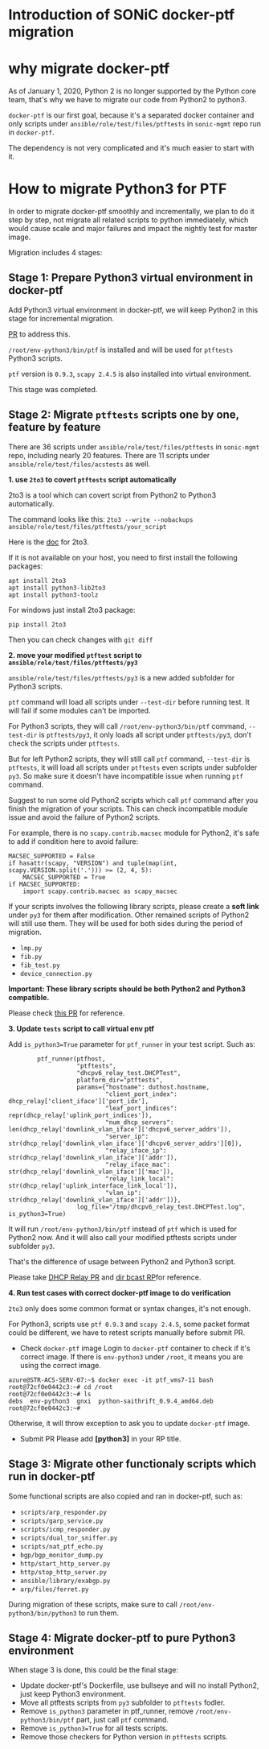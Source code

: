 # Introduction of SONiC docker-ptf migration

# why migrate docker-ptf


As of January 1, 2020, Python 2 is no longer supported by the Python core team, that's why we have to migrate our code from Python2 to python3.

`docker-ptf` is our first goal, because it's a separated docker container and only scripts under `ansible/role/test/files/ptftests` in `sonic-mgmt` repo run in `docker-ptf`.

The dependency is not very complicated and it's much easier to start with it.

# How to migrate Python3 for PTF

In order to migrate docker-ptf smoothly and incrementally, we plan to do it step by step, not migrate all related scripts to python immediately, which would cause scale and major failures and impact the nightly test for master image.

Migration includes 4 stages:

## Stage 1: Prepare Python3 virtual environment in docker-ptf
Add Python3 virtual environment in docker-ptf, we will keep Python2 in this stage for incremental migration.

[PR](https://github.com/sonic-net/sonic-buildimage/pull/10599) to address this.

`/root/env-python3/bin/ptf` is installed and will be used for `ptftests` Python3 scripts.

`ptf` version is `0.9.3`,  `scapy 2.4.5` is also installed into virtual environment.

This stage was completed.


## Stage 2: Migrate `ptftests` scripts one by one, feature by feature

There are 36 scripts under `ansible/role/test/files/ptftests` in `sonic-mgmt` repo, including nearly 20 features.
There are 11 scripts under `ansible/role/test/files/acstests` as well.


**1. use `2to3` to covert `ptftests` script automatically**

2to3 is a tool which can covert script from Python2 to Python3 automatically.

The command looks like this:
`2to3 --write --nobackups ansible/role/test/files/ptftests/your_script`

Here is the [doc](https://docs.python.org/3/library/2to3.html) for 2to3.


If it is not available on your host, you need to first install the following packages:


```
apt install 2to3
apt install python3-lib2to3
apt install python3-toolz
```

For windows just install 2to3 package:

`pip install 2to3`

Then you can check changes with `git diff`

**2. move your modified `ptftest` script to `ansible/role/test/files/ptftests/py3`**

`ansible/role/test/files/ptftests/py3` is a new added subfolder for Python3 scripts.

`ptf` command will load all scripts under `--test-dir` before running test. It will fail if some modules can't be imported.

For Python3 scripts, they will call `/root/env-python3/bin/ptf` command, `--test-dir` is `ptftests/py3`, it only loads all script under `ptftests/py3`, don't check the scripts under `ptftests`.

But for left Python2 scripts, they will still call `ptf` command, `--test-dir` is `ptftests`, it will load all scripts under `ptftests` even scripts under subfolder `py3`.
So make sure it doesn't have incompatible issue when running `ptf` command.

Suggest to run some old Python2 scripts which call `ptf` command after you finish the migration of your scripts. This can check incompatible module issue and avoid the failure of Python2 scripts.

For example, there is no `scapy.contrib.macsec` module for Python2, it's safe to add if condition here to avoid failure:

```
MACSEC_SUPPORTED = False
if hasattr(scapy, "VERSION") and tuple(map(int, scapy.VERSION.split('.'))) >= (2, 4, 5):
    MACSEC_SUPPORTED = True
if MACSEC_SUPPORTED:
    import scapy.contrib.macsec as scapy_macsec
```

If your scripts involves the following library scripts, please create a **soft link** under `py3` for them after modification. Other remained scripts of Python2 will still use them. They will be used for both sides during the period of migration.
 - `lmp.py`
 - `fib.py`
 - `fib_test.py`
 - `device_connection.py`

**Important: These library scripts should be both Python2 and Python3 compatible.**


Please check [this PR](https://github.com/sonic-net/sonic-mgmt/pull/5490) for reference.

**3. Update `tests` script to call virtual env ptf**

Add `is_python3=True` parameter for `ptf_runner` in your test script. Such as:

```
        ptf_runner(ptfhost,
                   "ptftests",
                   "dhcpv6_relay_test.DHCPTest",
                   platform_dir="ptftests",
                   params={"hostname": duthost.hostname,
                           "client_port_index": dhcp_relay['client_iface']['port_idx'],
                           "leaf_port_indices": repr(dhcp_relay['uplink_port_indices']),
                           "num_dhcp_servers": len(dhcp_relay['downlink_vlan_iface']['dhcpv6_server_addrs']),
                           "server_ip": str(dhcp_relay['downlink_vlan_iface']['dhcpv6_server_addrs'][0]),
                           "relay_iface_ip": str(dhcp_relay['downlink_vlan_iface']['addr']),
                           "relay_iface_mac": str(dhcp_relay['downlink_vlan_iface']['mac']),
                           "relay_link_local": str(dhcp_relay['uplink_interface_link_local']),
                           "vlan_ip": str(dhcp_relay['downlink_vlan_iface']['addr'])},
                   log_file="/tmp/dhcpv6_relay_test.DHCPTest.log", is_python3=True)
```



It will run `/root/env-python3/bin/ptf` instead of `ptf` which is used for Python2 now.
And it will also call your modified ptftests scripts under subfolder `py3`.

That's the difference of usage between Python2 and Python3 script.

Please take [DHCP Relay PR](https://github.com/sonic-net/sonic-mgmt/pull/5534)  and [dir bcast RP](https://github.com/sonic-net/sonic-mgmt/pull/5540)for reference.



**4. Run test cases with correct docker-ptf image to do verification**

`2to3` only does some common format or syntax changes, it's not enough.

For Python3, scripts use `ptf 0.9.3` and `scapy 2.4.5`, some packet format could be different, we have to retest scripts manually before submit PR.

- Check `docker-ptf` image
Login to `docker-ptf` container to check if it's correct image. If there is `env-python3` under `/root`, it means you are using the correct image.

```
azure@STR-ACS-SERV-07:~$ docker exec -it ptf_vms7-11 bash
root@72cf0e0442c3:~# cd /root
root@72cf0e0442c3:~# ls
debs  env-python3  gnxi  python-saithrift_0.9.4_amd64.deb
root@72cf0e0442c3:~#
```
Otherwise, it will throw exception to ask you to update `docker-ptf` image.


- Submit PR
Please add **[python3]** in your RP title.

## Stage 3: Migrate other functionaly scripts which run in docker-ptf
Some functional scripts are also copied and ran in docker-ptf, such as:
- `scripts/arp_responder.py`
- `scripts/garp_service.py`
- `scripts/icmp_responder.py`
- `scripts/dual_tor_sniffer.py`
- `scripts/nat_ptf_echo.py`
- `bgp/bgp_monitor_dump.py`
- `http/start_http_server.py`
- `http/stop_http_server.py`
- `ansible/library/exabgp.py`
- `arp/files/ferret.py`

During migration of these scripts, make sure to call `/root/env-python3/bin/python3` to run them.

## Stage 4: Migrate docker-ptf to pure Python3 environment
When stage 3 is done, this could be the final stage:
- Update docker-ptf's Dockerfile, use bullseye and will no install Python2, just keep Python3 environment.
- Move all ptftests scripts from `py3` subfolder to `ptftests` fodler.
- Remove `is_python3` parameter in ptf_runner, remove `/root/env-python3/bin/ptf` part, just call `ptf` command.
- Remove `is_python3=True` for all tests scripts.
- Remove those checkers for Python version in `ptftests` scripts.




